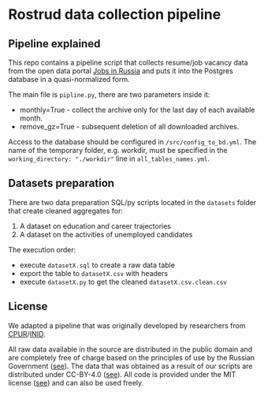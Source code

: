 # Rostrud data collection pipeline

## Pipeline explained

This repo contains a pipeline script that collects resume/job vacancy data from the open data portal [Jobs in Russia](https://trudvsem.ru/) and puts it into the Postgres database in a quasi-normalized form.

The main file is `pipline.py`, there are two parameters inside it:
* monthly=True - collect the archive only for the last day of each available month. 
* remove_gz=True - subsequent deletion of all downloaded archives.

Access to the database should be configured in `/src/config_to_bd.yml`.
The name of the temporary folder, e.g. workdir, must be specified in the `working_directory: "./workdir"` line in `all_tables_names.yml`.

## Datasets preparation

There are two data preparation SQL/py scripts located in the `datasets` folder that create cleaned aggregates for:
1) A dataset on education and career trajectories
2) A dataset on the activities of unemployed candidates

The execution order:
- execute `datasetX.sql` to create a raw data table
- export the table to `datasetX.csv` with headers
- execute `datasetX.py` to get the cleaned `datasetX.csv.clean.csv`

## License

We adapted a pipeline that was originally developed by researchers from [CPUR](https://cpur.pro/en)/[INID](https://web.archive.org/web/20220124060237/https://www.data-in.ru/).

All raw data available in the source are distributed in the public domain and are completely free of charge based on the principles of use by the Russian Government ([see](https://github.com/Ellariel/rostrud_pipeline/blob/main/misc/protokol2016.pdf)). The data that was obtained as a result of our scripts are distributed under CC-BY-4.0 ([see](https://github.com/Ellariel/rostrud_pipeline/blob/main/misc/CC-BY-4.0.txt)). All code is provided under the MIT license ([see](https://github.com/Ellariel/rostrud_pipeline/blob/main/MIT.txt)) and can also be used freely.
